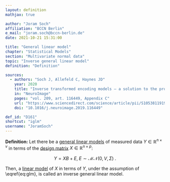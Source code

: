 ```yaml
---
layout: definition
mathjax: true

author: "Joram Soch"
affiliation: "BCCN Berlin"
e_mail: "joram.soch@bccn-berlin.de"
date: 2021-10-21 15:31:00

title: "General linear model"
chapter: "Statistical Models"
section: "Multivariate normal data"
topic: "Inverse general linear model"
definition: "Definition"

sources:
  - authors: "Soch J, Allefeld C, Haynes JD"
    year: 2020
    title: "Inverse transformed encoding models – a solution to the problem of correlated trial-by-trial parameter estimates in fMRI decoding"
    in: "NeuroImage"
    pages: "vol. 209, art. 116449, Appendix C"
    url: "https://www.sciencedirect.com/science/article/pii/S1053811919310407"
    doi: "10.1016/j.neuroimage.2019.116449"

def_id: "D161"
shortcut: "iglm"
username: "JoramSoch"
---
```



**Definition:** Let there be a [general linear models](/D/glm) of measured data $Y \in \mathbb{R}^{n \times v}$ in terms of the [design matrix](/D/glm) $X \in \mathbb{R}^{n \times p}$:

$$ \label{eq:glm}
Y = X B + E, \; E \sim \mathcal{MN}(0, V, \Sigma) \; .
$$

Then, a [linear model](/D/glm) of $X$ in terms of $Y$, under the assumption of \eqref{eq:glm}, is called an inverse general linear model.